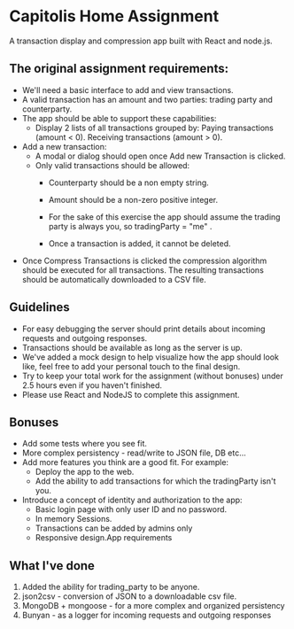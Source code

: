 # Capitolis Home Assignment

A transaction display and compression app built with React and node.js.

## The original assignment requirements:

- We'll need a basic interface to add and view transactions.
- A valid transaction has an amount and two parties: trading party and counterparty. 
- The app should be able to support these capabilities:
    - Display 2 lists of all transactions grouped by: Paying transactions (amount < 0. Receiving transactions (amount > 0.
- Add a new transaction:
    - A modal or dialog should open once Add new Transaction is clicked. 
    - Only valid transactions should be allowed:
        - Counterparty should be a non empty string.
        - Amount should be a non-zero positive integer.
        - For the sake of this exercise the app should assume the trading party is always you, so tradingParty = "me" .

        - Once a transaction is added, it cannot be deleted.
- Once Compress Transactions is clicked the compression algorithm should be executed for all transactions. The resulting transactions should be automatically downloaded to a CSV file.

## Guidelines
- For easy debugging the server should print details about incoming requests and outgoing responses.
- Transactions should be available as long as the server is up.
- We've added a mock design to help visualize how the app should look like, feel free to add your personal touch to the final design.
- Try to keep your total work for the assignment (without bonuses) under 2.5 hours even if you haven't finished.
- Please use React and NodeJS to complete this assignment.

## Bonuses
- Add some tests where you see fit.
- More complex persistency - read/write to JSON file, DB etc... 
- Add more features you think are a good fit. For example:
    - Deploy the app to the web.
    - Add the ability to add transactions for which the tradingParty isn't you. 
- Introduce a concept of identity and authorization to the app:
    - Basic login page with only user ID and no password. 
    - In memory Sessions.
    - Transactions can be added by admins only
    - Responsive design.App requirements

## What I've done
1. Added the ability for trading_party to be anyone.
1. json2csv - conversion of JSON to a downloadable csv file.
1. MongoDB + mongoose - for a more complex and organized persistency
1. Bunyan - as a logger for incoming requests and outgoing responses


